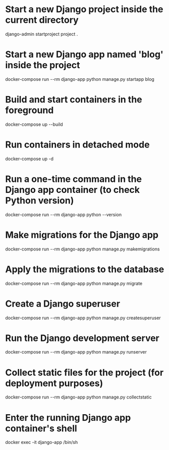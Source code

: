 # Start a new Django project inside the current directory
django-admin startproject project .

# Start a new Django app named 'blog' inside the project
docker-compose run --rm django-app python manage.py startapp blog

# Build and start containers in the foreground
docker-compose up --build

# Run containers in detached mode
docker-compose up -d

# Run a one-time command in the Django app container (to check Python version)
docker-compose run --rm django-app python --version

# Make migrations for the Django app
docker-compose run --rm django-app python manage.py makemigrations

# Apply the migrations to the database
docker-compose run --rm django-app python manage.py migrate

# Create a Django superuser
docker-compose run --rm django-app python manage.py createsuperuser

# Run the Django development server
docker-compose run --rm django-app python manage.py runserver

# Collect static files for the project (for deployment purposes)
docker-compose run --rm django-app python manage.py collectstatic

# Enter the running Django app container's shell
docker exec -it django-app /bin/sh
